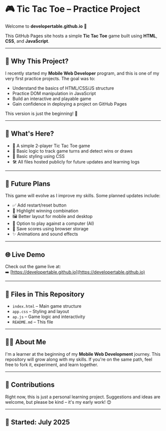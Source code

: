 # 🎮 Tic Tac Toe – Practice Project

Welcome to **developertable.github.io** 👋

This GitHub Pages site hosts a simple **Tic Tac Toe** game built using **HTML**, **CSS**, and **JavaScript**.

---

## 🧠 Why This Project?

I recently started my **Mobile Web Developer** program, and this is one of my very first practice projects. The goal was to:

- Understand the basics of HTML/CSS/JS structure
- Practice DOM manipulation in JavaScript
- Build an interactive and playable game
- Gain confidence in deploying a project on GitHub Pages

This version is just the beginning! 🚀

---

## 📌 What's Here?

- 🎲 A simple 2-player Tic Tac Toe game
- 🧩 Basic logic to track game turns and detect wins or draws
- 🎨 Basic styling using CSS
- 🛠️ All files hosted publicly for future updates and learning logs

---

## 🚧 Future Plans

This game will evolve as I improve my skills. Some planned updates include:

- ✅ Add restart/reset button
- 🔄 Highlight winning combination
- 🖼️ Better layout for mobile and desktop
- 🤖 Option to play against a computer (AI)
- 💾 Save scores using browser storage
- ✨ Animations and sound effects

---

## 🌐 Live Demo

Check out the game live at:  
➡️ [https://developertable.github.io](https://developertable.github.io)

---

## 📁 Files in This Repository

- `index.html` – Main game structure  
- `app.css` – Styling and layout  
- `ap.js` – Game logic and interactivity  
- `README.md` – This file

---

## 🧑‍💻 About Me

I'm a learner at the beginning of my **Mobile Web Development** journey. This repository will grow along with my skills. If you're on the same path, feel free to fork it, experiment, and learn together.

---

## 🙌 Contributions

Right now, this is just a personal learning project. Suggestions and ideas are welcome, but please be kind – it's my early work! 😊

---

## 📅 Started: July 2025
